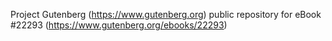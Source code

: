 Project Gutenberg (https://www.gutenberg.org) public repository for eBook #22293 (https://www.gutenberg.org/ebooks/22293)
